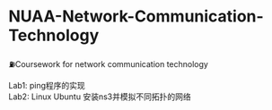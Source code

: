 # NUAA-Network-Communication-Technology  

⛽️Coursework for network communication technology

Lab1: ping程序的实现  
Lab2: Linux Ubuntu 安装ns3并模拟不同拓扑的网络
